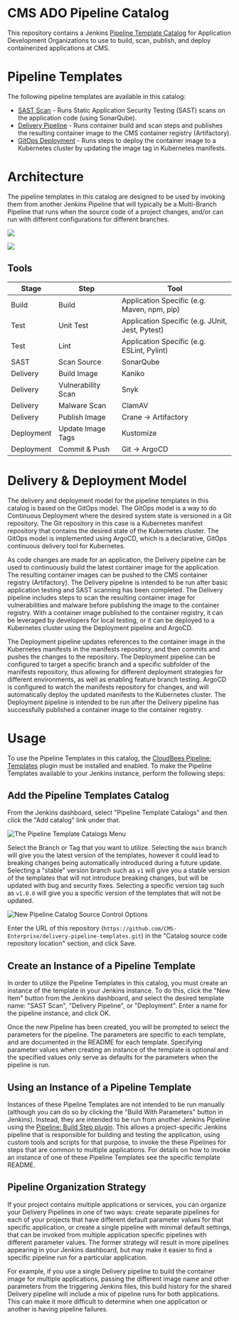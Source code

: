 # CMS ADO Pipeline Catalog

This repository contains a Jenkins [Pipeline Template Catalog](https://docs.cloudbees.com/docs/cloudbees-ci/latest/pipeline-templates-user-guide/) for Application Development Organizations to use to build, scan, publish, and deploy containerized applications at CMS.

# Pipeline Templates

The following pipeline templates are available in this catalog:

* [SAST Scan](https://github.com/CMS-Enterprise/delivery-pipeline-templates/blob/419aec7ae2da320b57a139d8331c96015f08708a/templates/sast/README.md) - Runs Static Application Security Testing (SAST) scans on the application code (using SonarQube).
* [Delivery Pipeline](https://github.com/CMS-Enterprise/delivery-pipeline-templates/blob/419aec7ae2da320b57a139d8331c96015f08708a/templates/delivery/README.md) - Runs container build and scan steps and publishes the resulting container image to the CMS container registry (Artifactory).
* [GitOps Deployment](https://github.com/CMS-Enterprise/delivery-pipeline-templates/blob/419aec7ae2da320b57a139d8331c96015f08708a/templates/deployment/README.md) - Runs steps to deploy the container image to a Kubernetes cluster by updating the image tag in Kubernetes manifests.

# Architecture

The pipeline templates in this catalog are designed to be used by invoking them from another Jenkins Pipeline that will typically be a Multi-Branch Pipeline that runs when the source code of a project changes, and/or can run with different configurations for different branches.

![](https://github.com/CMS-Enterprise/delivery-pipeline-templates/blob/419aec7ae2da320b57a139d8331c96015f08708a/static/images/Jenkins%20Delivery%20Pipelines%20-%20Architecture.png)

![](https://github.com/CMS-Enterprise/delivery-pipeline-templates/blob/419aec7ae2da320b57a139d8331c96015f08708a/static/images/Jenkins%20Delivery%20Pipelines%20-%20Sequence.png)

## Tools

| Stage      | Step               | Tool                                                 |
|------------|--------------------|------------------------------------------------------|
| Build      | Build              | Application Specific (e.g. Maven, npm, pip)          |
| Test       | Unit Test          | Application Specific (e.g. JUnit, Jest, Pytest)      |
| Test       | Lint               | Application Specific (e.g. ESLint, Pylint)           |
| SAST       | Scan Source        | SonarQube                                            |
| Delivery   | Build Image        | Kaniko                                               |
| Delivery   | Vulnerability Scan | Snyk                                                 |
| Delivery   | Malware Scan       | ClamAV                                               |
| Delivery   | Publish Image      | Crane -> Artifactory                                 |
| Deployment | Update Image Tags  | Kustomize                                            |
| Deployment | Commit & Push      | Git -> ArgoCD                                        |

# Delivery & Deployment Model

The delivery and deployment model for the pipeline templates in this catalog is based on the GitOps model. The GitOps model is a way to do Continuous Deployment where the desired system state is versioned in a Git repository. The Git repository in this case is a Kubernetes manifest repository that contains the desired state of the Kubernetes cluster. The GitOps model is implemented using ArgoCD, which is a declarative, GitOps continuous delivery tool for Kubernetes.

As code changes are made for an application, the Delivery pipeline can be used to continuously build the latest container image for the application. The resulting container images can be pushed to the CMS container registry (Artifactory). The Delivery pipeline is intended to be run after basic application testing and SAST scanning has been completed. The Delivery pipeline includes steps to scan the resulting container image for vulnerabilities and malware before publishing the image to the container registry. With a container image published to the container registry, it can be leveraged by developers for local testing, or it can be deployed to a Kubernetes cluster using the Deployment pipeline and ArgoCD.

The Deployment pipeline updates references to the container image in the Kubernetes manifests in the manifests repository, and then commits and pushes the changes to the repository. The Deployment pipeline can be configured to target a specific branch and a specific subfolder of the manifests repository, thus allowing for different deployment strategies for different environments, as well as enabling feature branch testing. ArgoCD is configured to watch the manifests repository for changes, and will automatically deploy the updated manifests to the Kubernetes cluster. The Deployment pipeline is intended to be run after the Delivery pipeline has successfully published a container image to the container registry.

# Usage

To use the Pipeline Templates in this catalog, the [CloudBees Pipeline: Templates](https://docs.cloudbees.com/plugins/ci/cloudbees-workflow-template) plugin must be installed and enabled. To make the Pipeline Templates available to your Jenkins instance, perform the following steps:

## Add the Pipeline Templates Catalog

From the Jenkins dashboard, select "Pipeline Template Catalogs" and then click the "Add catalog" link under that.

![The Pipeline Template Catalogs Menu](https://github.com/CMS-Enterprise/delivery-pipeline-templates/blob/419aec7ae2da320b57a139d8331c96015f08708a/static/images/Pipeline%20Template%20Catalogs%20-%20Add.png)

Select the Branch or Tag that you want to utilize. Selecting the `main` branch will give you the latest version of the templates, however it could lead to breaking changes being automatically introduced during a future update. Selecting a "stable" version branch such as `v1` will give you a stable version of the templates that will not introduce breaking changes, but will be updated with bug and security fixes. Selecting a specific version tag such as `v1.0.0` will give you a specific version of the templates that will not be updated.

![New Pipeline Catalog Source Control Options](https://github.com/CMS-Enterprise/delivery-pipeline-templates/blob/419aec7ae2da320b57a139d8331c96015f08708a/static/images/Catalog%20Source%20Control%20Options.png)

Enter the URL of this repository (`https://github.com/CMS-Enterprise/delivery-pipeline-templates.git`) in the "Catalog source code repository location" section, and click Save.

## Create an Instance of a Pipeline Template

In order to utilize the Pipeline Templates in this catalog, you must create an instance of the template in your Jenkins instance. To do this, click the "New Item" button from the Jenkins dashboard, and select the desired template name: "SAST Scan", "Delivery Pipeline", or "Deployment". Enter a name for the pipeline instance, and click OK.

Once the new Pipeline has been created, you will be prompted to select the parameters for the pipeline. The parameters are specific to each template, and are documented in the README for each template. Specifying parameter values when creating an instance of the template is optional and the specified values only serve as defaults for the parameters when the pipeline is run.

## Using an Instance of a Pipeline Template

Instances of these Pipeline Templates are not intended to be run manually (although you can do so by clicking the "Build With Parameters" button in Jenkins). Instead, they are intended to be run from another Jenkins Pipeline using the [Pipeline: Build Step plugin](https://plugins.jenkins.io/pipeline-build-step/). This allows a project-specific Jenkins pipeline that is responsible for building and testing the application, using custom tools and scripts for that purpose, to invoke the these Pipelines for steps that are common to multiple applications. For details on how to invoke an instance of one of these Pipeline Templates see the specific template README.

## Pipeline Organization Strategy

If your project contains multiple applications or services, you can organize your Delivery Pipelines in one of two ways: create separate pipelines for each of your projects that have different default parameter values for that specific application, or create a single pipeline with minimal default settings, that can be invoked from multiple application specific pipelines with different parameter values. The former strategy will result in more pipelines appearing in your Jenkins dashboard, but may make it easier to find a specific pipeline run for a particular application.

For example, if you use a single Delivery pipeline to build the container image for multiple applications, passing the different image name and other parameters from the triggering Jenkins files, this build history for the shared Delivery pipeline will include a mix of pipeline runs for both applications. This can make it more difficult to determine when one application or another is having pipeline failures.
